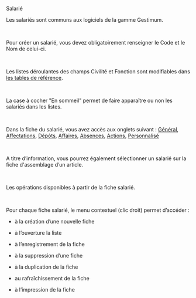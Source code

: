 







Salarié




Les salariés sont communs aux logiciels de la gamme Gestimum.


 


Pour créer un salarié, vous devez obligatoirement renseigner le Code et le Nom de celui-ci.


 


Les listes déroulantes des champs Civilité et Fonction sont modifiables dans [les tables de référence](../../TablesReferences/2/TablesTiers.htm).


 


La case à cocher "En sommeil" permet de faire apparaître ou non les salariés dans les listes.


 


Dans la fiche du salarié, vous avez accès aux onglets suivant : [Général](OngletGeneral.htm), [Affectations](OngletAffectations.htm), [Dépôts](OngletDepots.htm), [Affaires](OngletAffaires.htm), [Absences](OngletAbsences.htm), [Actions](OngletActions.htm), [Personnalisé](OngletPersonnalise.htm)


 


A titre d’information, vous pourrez également sélectionner un salarié sur la fiche d'assemblage d’un article.


 


Les opérations disponibles à partir de la fiche salarié.


 


Pour chaque fiche salarié, le menu contextuel (clic droit) permet d’accéder :


- à la création d’une nouvelle fiche


- à l’ouverture la liste


- à l’enregistrement de la fiche


- à la suppression d’une fiche


- à la duplication de la fiche


- au rafraîchissement de la fiche


- à l’impression de la fiche



